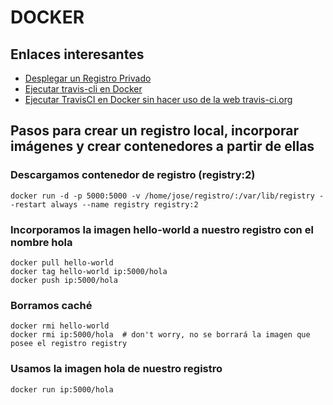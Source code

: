 # DOCKER

## Enlaces interesantes

- [Desplegar un Registro Privado](https://docs.docker.com/registry/deploying/)
- [Ejecutar travis-cli en Docker](https://500.keboola.com/run-any-binary-in-a-container-like-it-exists-on-your-computer-8f6205b8cd16)
- [Ejecutar TravisCI en Docker sin hacer uso de la web travis-ci.org](https://medium.com/google-developers/how-to-run-travisci-locally-on-docker-822fc6b2db2e)


## Pasos para crear un registro local, incorporar imágenes y crear contenedores a partir de ellas

### Descargamos contenedor de registro (registry:2)
```
docker run -d -p 5000:5000 -v /home/jose/registro/:/var/lib/registry --restart always --name registry registry:2
```

### Incorporamos la imagen hello-world a nuestro registro con el nombre hola

```
docker pull hello-world
docker tag hello-world ip:5000/hola
docker push ip:5000/hola

```

### Borramos caché

```
docker rmi hello-world
docker rmi ip:5000/hola  # don't worry, no se borrará la imagen que posee el registro registry

```

### Usamos la imagen hola de nuestro registro

```
docker run ip:5000/hola

```
